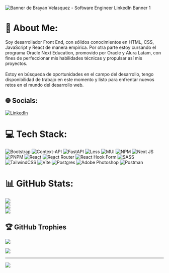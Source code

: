 
![Banner de Brayan Velasquez - Software Engineer LinkedIn Banner 1](https://github.com/user-attachments/assets/d708cc43-89ce-4119-bb72-6c33efe7b408)

# 💫 About Me:
Soy desarrollador Front End, con sólidos conocimientos en HTML, CSS, JavaScript y React de manera empírica. Por otra parte estoy cursando el programa Oracle Next Education, promovido por Oracle y Alura Latam, con fines de perfeccionar mis habilidades técnicas y propulsar así mis proyectos.<br><br>Estoy en búsqueda de oportunidades en el campo del desarrollo, tengo disponibilidad de trabajo en este momento y listo para enfrentar nuevos retos en el mundo del desarrollo web.


## 🌐 Socials:
[![LinkedIn](https://img.shields.io/badge/LinkedIn-%230077B5.svg?logo=linkedin&logoColor=white)](https://linkedin.com/in/brayan-velasquez-software-developer/) 

# 💻 Tech Stack:
![Bootstrap](https://img.shields.io/badge/bootstrap-%238511FA.svg?style=for-the-badge&logo=bootstrap&logoColor=white) ![Context-API](https://img.shields.io/badge/Context--Api-000000?style=for-the-badge&logo=react) ![FastAPI](https://img.shields.io/badge/FastAPI-005571?style=for-the-badge&logo=fastapi) ![Less](https://img.shields.io/badge/less-2B4C80?style=for-the-badge&logo=less&logoColor=white) ![MUI](https://img.shields.io/badge/MUI-%230081CB.svg?style=for-the-badge&logo=mui&logoColor=white) ![NPM](https://img.shields.io/badge/NPM-%23CB3837.svg?style=for-the-badge&logo=npm&logoColor=white) ![Next JS](https://img.shields.io/badge/Next-black?style=for-the-badge&logo=next.js&logoColor=white) ![PNPM](https://img.shields.io/badge/pnpm-%234a4a4a.svg?style=for-the-badge&logo=pnpm&logoColor=f69220) ![React](https://img.shields.io/badge/react-%2320232a.svg?style=for-the-badge&logo=react&logoColor=%2361DAFB) ![React Router](https://img.shields.io/badge/React_Router-CA4245?style=for-the-badge&logo=react-router&logoColor=white) ![React Hook Form](https://img.shields.io/badge/React%20Hook%20Form-%23EC5990.svg?style=for-the-badge&logo=reacthookform&logoColor=white) ![SASS](https://img.shields.io/badge/SASS-hotpink.svg?style=for-the-badge&logo=SASS&logoColor=white) ![TailwindCSS](https://img.shields.io/badge/tailwindcss-%2338B2AC.svg?style=for-the-badge&logo=tailwind-css&logoColor=white) ![Vite](https://img.shields.io/badge/vite-%23646CFF.svg?style=for-the-badge&logo=vite&logoColor=white) ![Postgres](https://img.shields.io/badge/postgres-%23316192.svg?style=for-the-badge&logo=postgresql&logoColor=white) ![Adobe Photoshop](https://img.shields.io/badge/adobe%20photoshop-%2331A8FF.svg?style=for-the-badge&logo=adobe%20photoshop&logoColor=white) ![Postman](https://img.shields.io/badge/Postman-FF6C37?style=for-the-badge&logo=postman&logoColor=white)
# 📊 GitHub Stats:
![](https://github-readme-stats.vercel.app/api?username=BryantGG77&theme=blue_navy&hide_border=true&include_all_commits=false&count_private=false)<br/>
![](https://github-readme-streak-stats.herokuapp.com/?user=BryantGG77&theme=blue_navy&hide_border=true)<br/>
![](https://github-readme-stats.vercel.app/api/top-langs/?username=BryantGG77&theme=blue_navy&hide_border=true&include_all_commits=false&count_private=false&layout=compact)

## 🏆 GitHub Trophies
![](https://github-profile-trophy.vercel.app/?username=BryantGG77&theme=dracula&no-frame=false&no-bg=true&margin-w=4)

![](https://quotes-github-readme.vercel.app/api?type=vetical&theme=dark)

---
[![](https://visitcount.itsvg.in/api?id=BryantGG77&icon=0&color=0)](https://visitcount.itsvg.in)

<!-- Proudly created with GPRM ( https://gprm.itsvg.in ) -->
